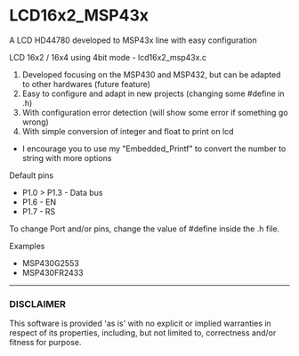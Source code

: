 # LCD16x2_MSP43x

A LCD HD44780 developed to MSP43x line with easy configuration

LCD 16x2 / 16x4 using 4bit mode - lcd16x2_msp43x.c
1. Developed focusing on the MSP430 and MSP432, but can be adapted to other hardwares (future feature)
2. Easy to configure and adapt in new projects (changing some #define in .h)
3. With configuration error detection (will show some error if something go wrong)
4. With simple conversion of integer and float to print on lcd
* I encourage you to use my "Embedded_Printf" to convert the number to string with more options

Default pins
* P1.0 > P1.3 - Data bus
* P1.6 - EN
* P1.7 - RS

To change Port and/or pins, change the value of #define inside the .h file.

Examples
* MSP430G2553
* MSP430FR2433


___
### DISCLAIMER

This software is provided 'as is' with no explicit or implied warranties in respect of its properties, including, but not limited to, correctness and/or fitness for purpose.
